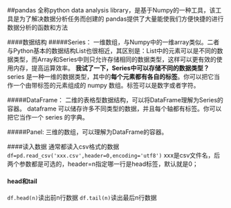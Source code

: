 ##pandas
全称python data analysis library，是基于Numpy的一种工具，该工具是为了解决数据分析任务而创建的
pandas提供了大量能使我们方便快捷的进行数据分析的函数和方法

####数据结构
#####Series：
一维数组，与Numpy中的一维array类似。二者与Python基本的数据结构List也很相近，其区别是：List中的元素可以是不同的数据类型，而Array和Series中则只允许存储相同的数据类型，这样可以更有效的使用内存，提高运算效率。
**我试了一下，Series中可以存储不同的数据类型？**
series 是一种一维的数据类型，其中的**每个元素都有各自的标签**。你可以把它当作一个由带标签的元素组成的 numpy 数组。标签可以是数字或者字符。

#####DataFrame：
二维的表格型数据结构，可以将DataFrame理解为Series的容器。
dataframe 可以储存许多不同类型的数据，并且每个轴都有标签。你可以把它当作一个 series 的字典。

#####Panel:
三维的数组，可以理解为DataFrame的容器。

####读入数据
通常都读入csv格式的数据
```df=pd.read_csv('xxx.csv',header=0,encoding='utf8')```
xxx是csv文件名，后两个参数都是可选的，header=n指定哪一行是head标签，默认就是0；

#### head和tail
```df.head(n)```读出前n行数据
```df.tail(n)```读出最后n行数据

